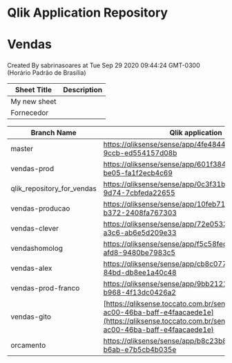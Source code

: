 # Qlik Application Repository 
# Vendas
### 
Created By sabrinasoares at Tue Sep 29 2020 09:44:24 GMT-0300 (Horário Padrão de Brasília)




Sheet Title | Description
------------ | -------------
My new sheet|
Fornecedor|



Branch Name|Qlik application
---|---
master|[https://qliksense/sense/app/4fe48443-2e37-4927-9ccb-ed554157d08b](https://qliksense/sense/app/4fe48443-2e37-4927-9ccb-ed554157d08b)
vendas-prod|[https://qliksense/sense/app/601f3845-30ce-45ff-be05-fa1f2ecb4c69](https://qliksense/sense/app/601f3845-30ce-45ff-be05-fa1f2ecb4c69)
qlik_repository_for_vendas|[https://qliksense/sense/app/0c3f31b2-6747-420f-9d74-7cbfeda22655](https://qliksense/sense/app/0c3f31b2-6747-420f-9d74-7cbfeda22655)
vendas-producao|[https://qliksense/sense/app/10feb71c-5093-4469-b372-2408fa767303](https://qliksense/sense/app/10feb71c-5093-4469-b372-2408fa767303)
vendas-clever|[https://qliksense/sense/app/72e05339-a090-42d2-a3c6-ab6e5d209e33](https://qliksense/sense/app/72e05339-a090-42d2-a3c6-ab6e5d209e33)
vendashomolog|[https://qliksense/sense/app/f5c58fec-5b16-4004-afd8-9480be7983c5](https://qliksense/sense/app/f5c58fec-5b16-4004-afd8-9480be7983c5)
vendas-alex|[https://qliksense/sense/app/cb8c0774-dc20-4b20-84bd-db8ee1a40c48](https://qliksense/sense/app/cb8c0774-dc20-4b20-84bd-db8ee1a40c48)
vendas-prod-franco|[https://qliksense/sense/app/9bb21218-7b24-46b2-b968-4f13dc0426a2](https://qliksense/sense/app/9bb21218-7b24-46b2-b968-4f13dc0426a2)
vendas-gito|[https://qliksense.toccato.com.br/sense/app/f0b18701-ac00-46ba-baff-e4faacaede1e](https://qliksense.toccato.com.br/sense/app/f0b18701-ac00-46ba-baff-e4faacaede1e)
orcamento|[https://qliksense/sense/app/b8c23b82-e721-4df1-b6ab-e7b5cb4b035e](https://qliksense/sense/app/b8c23b82-e721-4df1-b6ab-e7b5cb4b035e)